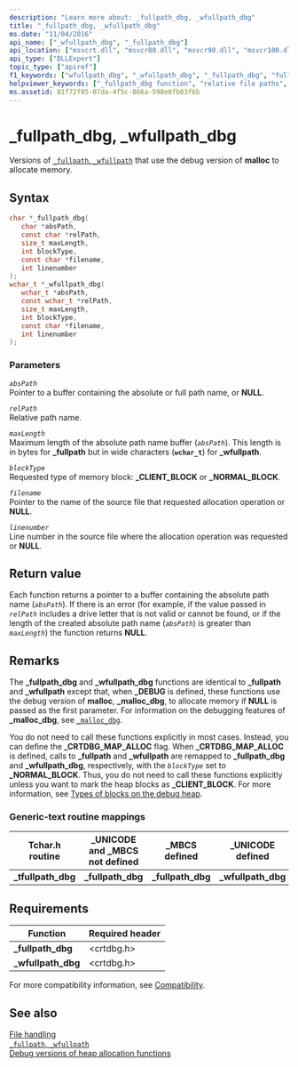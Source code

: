 ```yaml
---
description: "Learn more about: _fullpath_dbg, _wfullpath_dbg"
title: "_fullpath_dbg, _wfullpath_dbg"
ms.date: "11/04/2016"
api_name: ["_wfullpath_dbg", "_fullpath_dbg"]
api_location: ["msvcrt.dll", "msvcr80.dll", "msvcr90.dll", "msvcr100.dll", "msvcr100_clr0400.dll", "msvcr110.dll", "msvcr110_clr0400.dll", "msvcr120.dll", "msvcr120_clr0400.dll", "ucrtbase.dll"]
api_type: ["DLLExport"]
topic_type: ["apiref"]
f1_keywords: ["wfullpath_dbg", "_wfullpath_dbg", "_fullpath_dbg", "fullpath_dbg"]
helpviewer_keywords: ["_fullpath_dbg function", "relative file paths", "absolute paths", "fullpath_dbg function", "_wfullpath_dbg function", "wfullpath_dbg function"]
ms.assetid: 81f72f85-07da-4f5c-866a-598e0fb03f6b
---
```

# _fullpath_dbg, _wfullpath_dbg

Versions of [`_fullpath`, `_wfullpath`](fullpath-wfullpath.md) that use the debug version of **malloc** to allocate memory.

## Syntax

```C
char *_fullpath_dbg(
   char *absPath,
   const char *relPath,
   size_t maxLength,
   int blockType,
   const char *filename,
   int linenumber
);
wchar_t *_wfullpath_dbg(
   wchar_t *absPath,
   const wchar_t *relPath,
   size_t maxLength,
   int blockType,
   const char *filename,
   int linenumber
);
```

### Parameters

*`absPath`*\
Pointer to a buffer containing the absolute or full path name, or **NULL**.

*`relPath`*\
Relative path name.

*`maxLength`*\
Maximum length of the absolute path name buffer (*`absPath`*). This length is in bytes for **_fullpath** but in wide characters (**`wchar_t`**) for **_wfullpath**.

*`blockType`*\
Requested type of memory block: **_CLIENT_BLOCK** or **_NORMAL_BLOCK**.

*`filename`*\
Pointer to the name of the source file that requested allocation operation or **NULL**.

*`linenumber`*\
Line number in the source file where the allocation operation was requested or **NULL**.

## Return value

Each function returns a pointer to a buffer containing the absolute path name (*`absPath`*). If there is an error (for example, if the value passed in *`relPath`* includes a drive letter that is not valid or cannot be found, or if the length of the created absolute path name (*`absPath`*) is greater than *`maxLength`*) the function returns **NULL**.

## Remarks

The **_fullpath_dbg** and **_wfullpath_dbg** functions are identical to **_fullpath** and **_wfullpath** except that, when **_DEBUG** is defined, these functions use the debug version of **malloc**, **_malloc_dbg**, to allocate memory if **NULL** is passed as the first parameter. For information on the debugging features of **_malloc_dbg**, see [`_malloc_dbg`](malloc-dbg.md).

You do not need to call these functions explicitly in most cases. Instead, you can define the **_CRTDBG_MAP_ALLOC** flag. When **_CRTDBG_MAP_ALLOC** is defined, calls to **_fullpath** and **_wfullpath** are remapped to **_fullpath_dbg** and **_wfullpath_dbg**, respectively, with the *`blockType`* set to **_NORMAL_BLOCK**. Thus, you do not need to call these functions explicitly unless you want to mark the heap blocks as **_CLIENT_BLOCK**. For more information, see [Types of blocks on the debug heap](/visualstudio/debugger/crt-debug-heap-details).

### Generic-text routine mappings

|Tchar.h routine|_UNICODE and _MBCS not defined|_MBCS defined|_UNICODE defined|
|---------------------|--------------------------------------|--------------------|-----------------------|
|**_tfullpath_dbg**|**_fullpath_dbg**|**_fullpath_dbg**|**_wfullpath_dbg**|

## Requirements

|Function|Required header|
|--------------|---------------------|
|**_fullpath_dbg**|\<crtdbg.h>|
|**_wfullpath_dbg**|\<crtdbg.h>|

For more compatibility information, see [Compatibility](../compatibility.md).

## See also

[File handling](../file-handling.md)\
[`_fullpath`, `_wfullpath`](fullpath-wfullpath.md)\
[Debug versions of heap allocation functions](/visualstudio/debugger/debug-versions-of-heap-allocation-functions)
